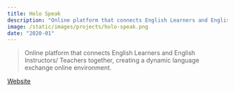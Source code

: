 ```yaml
---
title: Holo Speak
description: "Online platform that connects English Learners and English Instructors/ Teachers together, creating a dynamic language exchange online environment."
image: /static/images/projects/holo-speak.png
date: "2020-01"
---
```


> Online platform that connects English Learners and English Instructors/ Teachers together, creating a dynamic language exchange online environment.

[Website](https://holospeak.vn)

